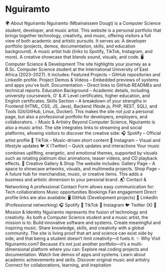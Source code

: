 # Nguiramto
🌍 About Nguiramto  Nguiramto (Mbainaissem Dougt) is a Computer Science student, developer, and music artist. This website is a personal portfolio that brings together technology, creativity, and music, offering visitors a full view of both academic and artistic pursuits.  It serves as:  A developer portfolio (projects, demos, documentation, skills, and education background).  A music artist hub (links to Spotify, TikTok, Instagram, and more).  A creative showcase that blends sound, visuals, and code.  🖥️ Computer Science & Development  The site highlights your journey as a B.Sc. Computer Science student at the International University of East Africa (2023–2027). It includes:  Featured Projects – GitHub repositories and LinkedIn profile.  Project Demos & Videos – Embedded previews of systems and apps you’ve built.  Documentation – Direct links to GitHub READMEs and technical reports.  Education Background – Academic details, including university coursework, O’ & A’ Level certificates, higher education, and English certificates.  Skills Section – A breakdown of your strengths in Frontend (HTML, CSS, JS, Java), Backend (Node.js, PHP, REST, SQL), and Tools (Git/GitHub, Linux, Docker).  This makes the site not just a personal page, but also a professional portfolio for developers, employers, and collaborators.  🎶 Music & Artistry  Beyond Computer Science, Nguiramto is also a music artist. The site integrates links to streaming and social platforms, allowing visitors to discover the creative side:  🎧 Spotify – Official artist profile  🎵 TikTok – Music-driven short content  📸 Instagram – Visual and lifestyle updates  🐦 X (Twitter) – Quick updates and interactions  Your music combines uplifting, energetic, and emotional themes, supported by visuals such as rotating platinum disc animations, teaser videos, and CD playback effects.  🎨 Creative Gallery & Shop  The website includes:  Gallery Page – A space to showcase artworks, visuals, and multimedia projects.  Shop Page – A future hub for merchandise, music, or creative items.  This adds a business and artistic dimension to your personal brand.  📬 Contact & Networking  A professional Contact Form allows easy communication for:  Tech collaborations  Music opportunities  Bookings  Fan engagement  Direct profile links are also available:  🖥️ GitHub (Development projects)  💼 LinkedIn (Professional networking)  🎧 Spotify  🎵 TikTok  📸 Instagram  🐦 Twitter (X)  🌟 Mission & Identity  Nguiramto represents the fusion of technology and creativity. As both a Computer Science student and a music artist, the mission is to:  Build innovative software and systems.  Create meaningful and inspiring music.  Share knowledge, skills, and creativity with a global community.  The site is living proof that art and science can exist side by side, and that being a student doesn’t limit creativity—it fuels it.  ✨ Why Visit Nguiramto.com?  Because it’s not just another portfolio—it’s a multi-dimensional platform where you can:  Explore real coding projects and documentation.  Watch live demos of apps and systems.  Learn about academic achievements and skills.  Discover original music and artistry.  Connect for collaborations, learning, and inspiration
